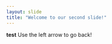 ```yaml
---
layout: slide
title: "Welcome to our second slide!"
---
```

**test**
Use the left arrow to go back!
